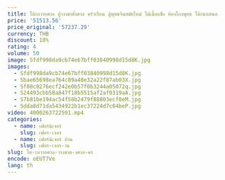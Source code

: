 ```yaml
---
title: โต๊ะถวายศาล ตู้วางขาตั้งศาล ครัวเรือน ตู้พุทธจีนสมัยใหม่ ไม้เนื้อแข็ง ห้องโถงพุทธ โต๊ะนําเสนอ
price: '51513.56'
price_original: '57237.29'
currency: THB
discount: 10%
rating: 4
volume: 50
image: Sfdf998da9cb74e67bff03840998d15d8K.jpg
images:
  - Sfdf998da9cb74e67bff03840998d15d8K.jpg
  - Sbae65698ea764c89a48e32a22f87ab03X.jpg
  - Sf08c8276ecf242e0b57f0b3244a05072q.jpg
  - S24493cbb58a847f18b5515af2af0319aA.jpg
  - S7b81be194ac54f58b2479f88803ecf8eM.jpg
  - Sdda8d71da5434922b1ec37224d7c04beP.jpg
video: 4000263722591.mp4
categories:
  - name: เฟอร์นิเจอร์
    slug: เฟอร-เจอร
  - name: เฟอร์นิเจอร์ บ้าน
    slug: เฟอร-เจอร-าน
slug: โต-ะถวายศาล-วางขาต-งศาล-คร
encode: oEUT7Ve
lang: th
---
```

  